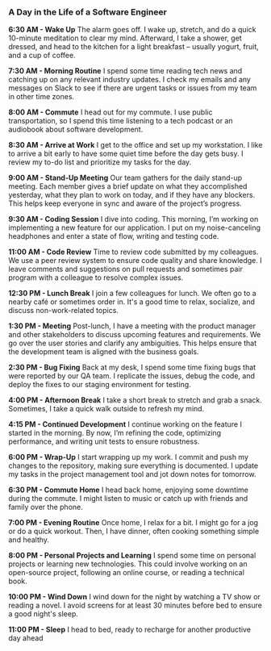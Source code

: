 
### A Day in the Life of a Software Engineer

**6:30 AM - Wake Up** The alarm goes off. I wake up, stretch, and do a quick 10-minute meditation to clear my mind. Afterward, I take a shower, get dressed, and head to the kitchen for a light breakfast – usually yogurt, fruit, and a cup of coffee.

**7:30 AM - Morning Routine** I spend some time reading tech news and catching up on any relevant industry updates. I check my emails and any messages on Slack to see if there are urgent tasks or issues from my team in other time zones.

**8:00 AM - Commute** I head out for my commute. I use public transportation, so I spend this time listening to a tech podcast or an audiobook about software development.

**8:30 AM - Arrive at Work** I get to the office and set up my workstation. I like to arrive a bit early to have some quiet time before the day gets busy. I review my to-do list and prioritize my tasks for the day.

**9:00 AM - Stand-Up Meeting** Our team gathers for the daily stand-up meeting. Each member gives a brief update on what they accomplished yesterday, what they plan to work on today, and if they have any blockers. This helps keep everyone in sync and aware of the project’s progress.

**9:30 AM - Coding Session** I dive into coding. This morning, I’m working on implementing a new feature for our application. I put on my noise-canceling headphones and enter a state of flow, writing and testing code.

**11:00 AM - Code Review** Time to review code submitted by my colleagues. We use a peer review system to ensure code quality and share knowledge. I leave comments and suggestions on pull requests and sometimes pair program with a colleague to resolve complex issues.

**12:30 PM - Lunch Break** I join a few colleagues for lunch. We often go to a nearby café or sometimes order in. It's a good time to relax, socialize, and discuss non-work-related topics.

**1:30 PM - Meeting** Post-lunch, I have a meeting with the product manager and other stakeholders to discuss upcoming features and requirements. We go over the user stories and clarify any ambiguities. This helps ensure that the development team is aligned with the business goals.

**2:30 PM - Bug Fixing** Back at my desk, I spend some time fixing bugs that were reported by our QA team. I replicate the issues, debug the code, and deploy the fixes to our staging environment for testing.

**4:00 PM - Afternoon Break** I take a short break to stretch and grab a snack. Sometimes, I take a quick walk outside to refresh my mind.

**4:15 PM - Continued Development** I continue working on the feature I started in the morning. By now, I’m refining the code, optimizing performance, and writing unit tests to ensure robustness.

**6:00 PM - Wrap-Up** I start wrapping up my work. I commit and push my changes to the repository, making sure everything is documented. I update my tasks in the project management tool and jot down notes for tomorrow.

**6:30 PM - Commute Home** I head back home, enjoying some downtime during the commute. I might listen to music or catch up with friends and family over the phone.

**7:00 PM - Evening Routine** Once home, I relax for a bit. I might go for a jog or do a quick workout. Then, I have dinner, often cooking something simple and healthy.

**8:00 PM - Personal Projects and Learning** I spend some time on personal projects or learning new technologies. This could involve working on an open-source project, following an online course, or reading a technical book.

**10:00 PM - Wind Down** I wind down for the night by watching a TV show or reading a novel. I avoid screens for at least 30 minutes before bed to ensure a good night's sleep.

**11:00 PM - Sleep** I head to bed, ready to recharge for another productive day ahead
